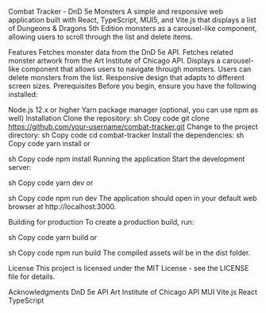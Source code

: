 Combat Tracker - DnD 5e Monsters
A simple and responsive web application built with React, TypeScript, MUI5, and Vite.js that displays a list of Dungeons & Dragons 5th Edition monsters as a carousel-like component, allowing users to scroll through the list and delete items.

Features
Fetches monster data from the DnD 5e API.
Fetches related monster artwork from the Art Institute of Chicago API.
Displays a carousel-like component that allows users to navigate through monsters.
Users can delete monsters from the list.
Responsive design that adapts to different screen sizes.
Prerequisites
Before you begin, ensure you have the following installed:

Node.js 12.x or higher
Yarn package manager (optional, you can use npm as well)
Installation
Clone the repository:
sh
Copy code
git clone https://github.com/your-username/combat-tracker.git
Change to the project directory:
sh
Copy code
cd combat-tracker
Install the dependencies:
sh
Copy code
yarn install
or

sh
Copy code
npm install
Running the application
Start the development server:

sh
Copy code
yarn dev
or

sh
Copy code
npm run dev
The application should open in your default web browser at http://localhost:3000.

Building for production
To create a production build, run:

sh
Copy code
yarn build
or

sh
Copy code
npm run build
The compiled assets will be in the dist folder.

License
This project is licensed under the MIT License - see the LICENSE file for details.

Acknowledgments
DnD 5e API
Art Institute of Chicago API
MUI
Vite.js
React
TypeScript